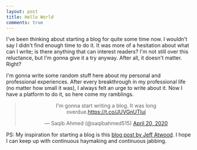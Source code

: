 ```yaml
---
layout: post
title: Hello World
comments: true
---
```


I've been thinking about starting a blog for quite some time now. I wouldn't say I didn't find enough time to do it. It was more of a hesitation about what can I write; is there anything that can interest readers? I'm not still over this reluctance, but I'm gonna give it a try anyway. After all, it doesn't matter. Right? 

I'm gonna write some random stuff here about my personal and professional experiences. After every breakthrough in my professional life (no matter how small it was), I always felt an urge to write about it. Now I have a platform to do it, so here come my ramblings. 

<div align="center"><blockquote class="twitter-tweet"><p lang="en" dir="ltr">I&#39;m gonna start writing a blog. It was long overdue.<a href="https://t.co/JUVGnUTluj">https://t.co/JUVGnUTluj</a></p>&mdash; Saqib Ahmed (@saqibahmed515) <a href="https://twitter.com/saqibahmed515/status/1252244715933700096?ref_src=twsrc%5Etfw">April 20, 2020</a></blockquote> <script async src="https://platform.twitter.com/widgets.js" charset="utf-8"></script></div>


PS: My inspiration for starting a blog is this [blog post by Jeff Atwood](https://blog.codinghorror.com/how-to-achieve-ultimate-blog-success-in-one-easy-step/). I hope I can keep up with continuous haymaking and continuous jabbing. 